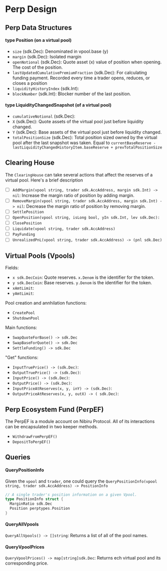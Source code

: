 # Perp Design 

## Perp Data Structures

#### type Position (on a virtual pool)

- `size` (sdk.Dec): Denominated in vpool.base (y)
- `margin` (sdk.Dec): Isolated margin
- `openNotional` (sdk.Dec): Quote asset (x) value of position when opening. The cost of the position.
- `lastUpdatedCumulativePremiumFraction` (sdk.Dec): For calculating funding payment. Recorded every time a trader opens, reduces, or closes a position
- `liquidityHistoryIndex` (sdk.Int): 
- `blockNumber` (sdk.Int): Blocker number of the last position.

#### type LiquidityChangedSnapshot (of a virtual pool)

- `cumulativeNotional` (sdk.Dec):
- `X` (sdk.Dec): Quote assets of the virtual pool just before liquidity changed.
- `Y` (sdk.Dec): Base assets of the virtual pool just before liquidity changed.
- `totalPositionSize` (sdk.Dec): Total position sized owned by the virtual pool after the last snapshot was taken. Equal to `currentBaseReserve - lastLiquidityChangedHistoryItem.baseReserve + prevTotalPositionSize`

## Clearing House

The `ClearingHouse` can take several actions that affect the reserves of a virtual pool. Here's a brief description 
- [ ] `AddMargin(vpool string, trader sdk.AccAddress, margin sdk.Int) -> nil`: Increase the margin ratio of position by adding margin.
- [ ] `RemoveMargin(vpool string, trader sdk.AccAddress, margin sdk.Int) -> nil`: Decrease the margin ratio of position by removing margin.
- [ ] `SettlePosition`
- [ ] `OpenPosition(vpool string, isLong bool, yIn sdk.Int, lev sdk.Dec):`
- [ ] `ClosePosition`
- [ ] `Liquidate(vpool string, trader sdk.AccAddress)`
- [ ] `PayFunding`
- [ ] `UnrealizedPnL(vpool string, trader sdk.AccAddress) -> (pnl sdk.Dec)`

## Virtual Pools (Vpools)

Fields:
- `x sdk.DecCoin`: Quote reserves. `x.Denom` is the identifier for the token.
- `y sdk.DecCoin`: Base reserves. `y.Denom` is the identifier for the token.
- `xAmtLimit`:
- `yAmtLimit`:

Pool creation and annhilation functions:
- `CreatePool`
- `ShutdownPool`

Main functions:
- `SwapQuoteForBase() -> sdk.Dec`
- `SwapBaseForQuote() -> sdk.Dec` 
- `SettleFunding() -> sdk.Dec`

"Get" functions:
- `InputTruePrice() -> (sdk.Dec)`:
- `OutputTruePrice() -> (sdk.Dec)`:
- `InputPrice() -> (sdk.Dec)`:
- `OutputPrice() -> (sdk.Dec)`:
- `InputPriceAtReserves(x, y, inY) -> (sdk.Dec)`: 
- `OutputPriceAtReserves(x, y, outX) -> ( sdk.Dec)`: 

## Perp Ecosystem Fund (PerpEF)

The PerpEF is a module account on Nibiru Protocol. All of its interactions can be encapsulated in two keeper methods.
- `WithdrawFromPerpEF()`
- `DepositToPerpEF()`


## Queries

#### QueryPositionInfo

Given the `vpool` and `trader`, one could query the 
`QueryPositionInfo(vpool string, trader sdk.AccAddress) -> PositionInfo`

```go
// A single trader's position information on a given Vpool.
type PositionInfo struct {
  MarginRatio sdk.Dec
  Position perptypes.Position
}
```

#### QueryAllVpools

`QueryAllVpools() -> []string`: Returns a list of all of the pool names.

#### QueryVpoolPrices

`QueryVpoolPrices() -> map[string]sdk.Dec`: Returns ech virtual pool and its corresponding price.


